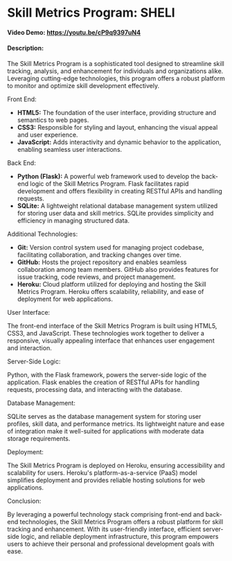 # Skill Metrics Program: SHELI

#### Video Demo: https://youtu.be/cP9q9397uN4

#### Description:

The Skill Metrics Program is a sophisticated tool designed to streamline skill tracking, analysis, and enhancement for individuals and organizations alike. Leveraging cutting-edge technologies, this program offers a robust platform to monitor and optimize skill development effectively.


Front End:

- **HTML5:** The foundation of the user interface, providing structure and semantics to web pages.
- **CSS3:** Responsible for styling and layout, enhancing the visual appeal and user experience.
- **JavaScript:** Adds interactivity and dynamic behavior to the application, enabling seamless user interactions.

Back End:

- **Python (Flask):** A powerful web framework used to develop the back-end logic of the Skill Metrics Program. Flask facilitates rapid development and offers flexibility in creating RESTful APIs and handling requests.
- **SQLite:** A lightweight relational database management system utilized for storing user data and skill metrics. SQLite provides simplicity and efficiency in managing structured data.

Additional Technologies:

- **Git:** Version control system used for managing project codebase, facilitating collaboration, and tracking changes over time.
- **GitHub:** Hosts the project repository and enables seamless collaboration among team members. GitHub also provides features for issue tracking, code reviews, and project management.
- **Heroku:** Cloud platform utilized for deploying and hosting the Skill Metrics Program. Heroku offers scalability, reliability, and ease of deployment for web applications.



User Interface:

The front-end interface of the Skill Metrics Program is built using HTML5, CSS3, and JavaScript. These technologies work together to deliver a responsive, visually appealing interface that enhances user engagement and interaction.

Server-Side Logic:

Python, with the Flask framework, powers the server-side logic of the application. Flask enables the creation of RESTful APIs for handling requests, processing data, and interacting with the database.

Database Management:

SQLite serves as the database management system for storing user profiles, skill data, and performance metrics. Its lightweight nature and ease of integration make it well-suited for applications with moderate data storage requirements.

Deployment:

The Skill Metrics Program is deployed on Heroku, ensuring accessibility and scalability for users. Heroku's platform-as-a-service (PaaS) model simplifies deployment and provides reliable hosting solutions for web applications.

Conclusion:

By leveraging a powerful technology stack comprising front-end and back-end technologies, the Skill Metrics Program offers a robust platform for skill tracking and enhancement. With its user-friendly interface, efficient server-side logic, and reliable deployment infrastructure, this program empowers users to achieve their personal and professional development goals with ease.